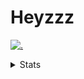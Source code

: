 # Heyzzz  

[![.](https://skillicons.dev/icons?i=js,ts,nextjs,nestjs,mongodb)](https://skillicons.dev)  

<details>
<summary>Stats</summary
<!--START_SECTION:waka-->

```txt
TypeScript   24 hrs 12 mins  █████████████████████░░░░   83.98 %
JavaScript   1 hr 58 mins    █▓░░░░░░░░░░░░░░░░░░░░░░░   06.86 %
Rust         1 hr 6 mins     █░░░░░░░░░░░░░░░░░░░░░░░░   03.87 %
JSON         44 mins         ▓░░░░░░░░░░░░░░░░░░░░░░░░   02.58 %
CSS          30 mins         ▒░░░░░░░░░░░░░░░░░░░░░░░░   01.77 %
```

<!--END_SECTION:waka-->
</details>
